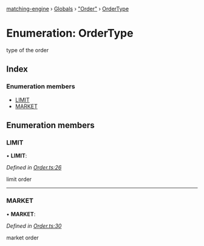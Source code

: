 [matching-engine](../README.md) › [Globals](../globals.md) › ["Order"](../modules/_order_.md) › [OrderType](_order_.ordertype.md)

# Enumeration: OrderType

type of the order

## Index

### Enumeration members

* [LIMIT](_order_.ordertype.md#limit)
* [MARKET](_order_.ordertype.md#market)

## Enumeration members

###  LIMIT

• **LIMIT**:

*Defined in [Order.ts:26](https://github.com/hanzoai/matching-engine/blob/0c1f67f/src/Order.ts#L26)*

limit order

___

###  MARKET

• **MARKET**:

*Defined in [Order.ts:30](https://github.com/hanzoai/matching-engine/blob/0c1f67f/src/Order.ts#L30)*

market order
